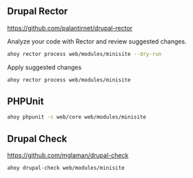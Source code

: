 
## Drupal Rector

https://github.com/palantirnet/drupal-rector

Analyze your code with Rector and review suggested changes.

```bash
ahoy rector process web/modules/minisite --dry-run
```

Apply suggested changes

```bash
ahoy rector process web/modules/minisite
```

## PHPUnit

```bash
ahoy phpunit -c web/core web/modules/minisite
```

## Drupal Check

https://github.com/mglaman/drupal-check

```bash
ahoy drupal-check web/modules/minisite
```
